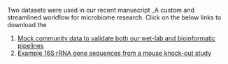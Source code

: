 Two datasets were used in our recent manuscript _A custom and streamlined workflow for microbiome research. Click on the below links to download the 

1. [Mock community data to validate both our wet-lab and bioinformatic pipelines](https://www.dropbox.com/s/vpb7b0zsx51d1mn/MicrobiomePaperMockData.tar?dl=1)
2. [Example 16S rRNA gene sequences from a mouse knock-out study](https://www.dropbox.com/s/4fqgi6t3so69224/Sinal_Langille_raw_data.tar.gz?dl=1)